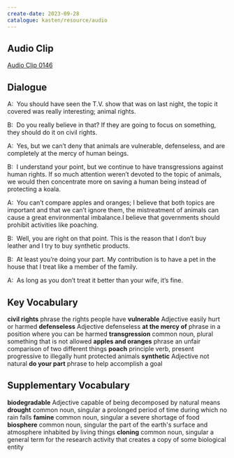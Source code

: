 ```yaml
---
create-date: 2023-09-28
catalogue: kasten/resource/audio
---
```


## Audio Clip
[Audio Clip 0146](https://archive.org/download/englishpod_all/englishpod_0146dg.mp3)

## Dialogue
A:  You should have seen the T.V. show that was on last night, the topic it covered was really interesting; animal rights.

B:  Do you really believe in that? If they are going to focus on something, they should do it on civil rights.

A:  Yes, but we can’t deny that animals are vulnerable, defenseless, and are completely at the mercy of human beings.

B:  I understand your point, but we continue to have transgressions against human rights. If so much attention weren’t devoted to the topic of animals, we would then concentrate more on saving a human being instead of protecting a koala.

A:  You can’t compare apples and oranges; I believe that both topics are important and that we can’t ignore them, the mistreatment of animals can cause a great environmental imbalance.I believe that governments should prohibit activities like poaching.

B:  Well, you are right on that point. This is the reason that I don’t buy leather and I try to buy synthetic products.

B:  At least you’re doing your part. My contribution is to have a pet in the house that I treat like a member of the family.

A:  As long as you don’t treat it better than your wife, it’s fine.

## Key Vocabulary
**civil rights**         phrase                                the rights people have
**vulnerable**           Adjective                             easily hurt or harmed
**defenseless**          Adjective                             defenseless
**at the mercy of**      phrase                                in a position where you can be harmed
**transgression**        common noun, plural                   something that is not allowed
**apples and oranges**   phrase                                an unfair comparison of two different things
**poach**                principle verb, present progressive   to illegally hunt protected animals
**synthetic**            Adjective                             not natural
**do your part**         phrase                                to help accomplish a goal

## Supplementary Vocabulary
**biodegradable**   Adjective               capable of being decomposed by natural means
**drought**         common noun, singular   a prolonged period of time during which no rain falls
**famine**          common noun, singular   a severe shortage of food
**biosphere**       common noun, singular   the part of the earth's surface and atmosphere inhabited by living things
**cloning**         common noun, singular   a general term for the research activity that creates a copy of some biological entity
